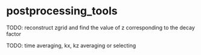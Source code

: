 # postprocessing_tools

TODO: reconstruct zgrid and find the value of z corresponding to the decay factor

TODO: time averaging, kx, kz averaging or selecting
